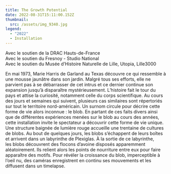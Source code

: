 ```yaml
---
title: The Growth Potential
date: 2022-08-31T15:11:00.152Z
thumbnail:
  src: /assets/img_9340.jpg
legend:
  - "2022"
  - Installation
---
```

Avec le soutien de la DRAC Hauts-de-France\
Avec le soutien du Fresnoy - Studio National\
Avec le soutien du Musée d’Histoire Naturelle de Lille, Utopia, Lille3000

En mai 1973, Marie Harris de Garland au Texas découvre ce qui ressemble à une mousse jaunâtre dans son jardin. Malgré tous ses efforts, elle ne parvient pas à se débarrasser de cet intrus et ce dernier continue son expansion jusqu’à disparaître mystérieusement. L’histoire fait le tour du pays et attise la curiosité, notamment celle du corps scientifique. Au cours des jours et semaines qui suivent, plusieurs cas similaires sont répertoriés sur tout le territoire nord-américain. Un surnom circule pour décrire cette forme de vie alors inconnue : le blob. En partant de ces faits divers ainsi que de différentes expériences menées sur le blob au cours des années, cette installation invite le spectateur a découvrir cette forme de vie unique. Une structure baignée de lumière rouge accueille une trentaine de cultures de blobs. Au bout de quelques jours, les blobs s’échappent de leurs boîtes et arrivent dans un labyrinthe de Plexiglas. À la sortie de ce labyrinthe, les blobs découvrent des flocons d’avoine disposés apparemment aléatoirement. Ils relient alors les points de nourriture entre eux pour faire apparaître des motifs. Pour révéler la croissance du blob, imperceptible à l’oeil nu, des caméras enregistrent en continu ses mouvements et les diffusent dans un timelapse.